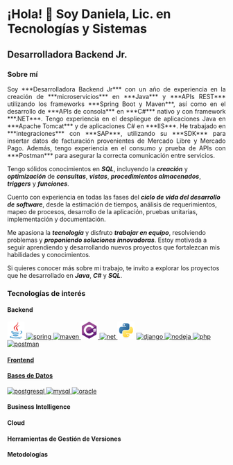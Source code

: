 # ¡Hola! 👋 Soy Daniela, Lic. en Tecnologías y Sistemas 

## Desarrolladora Backend Jr.

### Sobre mí

<div align="justify">
Soy ***Desarrolladora Backend Jr*** con un año de experiencia en la creación de ***microservicios*** en ***Java*** y ***APIs REST*** utilizando los frameworks ***Spring Boot y Maven***,  
así como en el desarrollo de ***APIs de consola*** en ***C#*** nativo y con framework ***.NET***. Tengo experiencia en el despliegue de aplicaciones Java en ***Apache Tomcat*** y de aplicaciones C# en ***IIS***. He trabajado en ***integraciones*** con ***SAP***, utilizando su ***SDK*** para insertar datos de facturación provenientes de Mercado Libre y Mercado Pago. Además, tengo experiencia en el consumo y prueba de APIs con ***Postman*** para asegurar la correcta comunicación entre servicios.
</div>

Tengo sólidos conocimientos en ***SQL***, incluyendo la ***creación*** y ***optimización*** de ***consultas***, ***vistas***, ***procedimientos almacenados***, ***triggers*** y ***funciones***.

Cuento con experiencia en todas las fases del ***ciclo de vida del desarrollo de software***, desde la estimación de tiempos, análisis de requerimientos, mapeo de procesos, 
desarrollo de la aplicación, pruebas unitarias, implementación y documentación.

Me apasiona la ***tecnología*** y disfruto ***trabajar en equipo***, resolviendo problemas y ***proponiendo soluciones innovadoras***. Estoy motivada a seguir aprendiendo y desarrollando nuevos proyectos que fortalezcan mis <br>habilidades y conocimientos.

Si quieres conocer más sobre mi trabajo, te invito a explorar los proyectos que he desarrollado en ***Java***, ***C#*** y ***SQL***.


### Tecnologías de interés 

#### Backend 
<p align="left">  
  <a href="https://www.java.com" target="_blank" rel="noreferrer"> <img src="https://raw.githubusercontent.com/devicons/devicon/master/icons/java/java-original.svg" alt="java" width="40" height="40"/> </a> 
  <a href="https://spring.io/" target="_blank" rel="noreferrer"> <img src="https://www.vectorlogo.zone/logos/springio/springio-icon.svg" alt="spring" width="40" height="40"/> </a> 
  <a href="https://maven.apache.org" target="_blank" rel="noreferrer"> <img src="https://www.vectorlogo.zone/logos/apache_maven/apache_maven-ar21.svg" alt="maven" width="50" height="40"/> </a>
  <a href="https://www.w3schools.com/cs/" target="_blank" rel="noreferrer"> <img src="https://raw.githubusercontent.com/devicons/devicon/master/icons/csharp/csharp-original.svg" alt="c#" width="40" height="40"/> 
  </a> 
  <a href="https://learn.microsoft.com/es-es/dotnet/" target="_blank" rel="noreferrer"> <img src="https://www.vectorlogo.zone/logos/dotnet/dotnet-tile.svg" alt="net" width="40" height="40"/> </a>
  <a href="https://www.python.org" target="_blank" rel="noreferrer"> <img src="https://raw.githubusercontent.com/devicons/devicon/master/icons/python/python-original.svg" alt="python" width="40" height="40"/></a>
  <a href="https://docs.djangoproject.com/en/5.1/" target="_blank" rel="noreferrer"> <img src="https://www.vectorlogo.zone/logos/djangoproject/djangoproject-ar21.svg" alt="django" width="50" height="40"/> </a>
  <a href="https://nodejs.org/docs/latest/api/" target="_blank" rel="noreferrer"> <img src="https://www.vectorlogo.zone/logos/nodejs/nodejs-ar21.svg" alt="nodeja" width="50" height="40"/> </a>
  <a href="https://nodejs.org/docs/latest/api/" target="_blank" rel="noreferrer"> <img src="https://www.vectorlogo.zone/logos/php/php-ar21.svg" alt="php" width="50" height="40"/> </a>
  <a href="https://www.postman.com/" target="_blank" rel="noreferrer"> <img src="https://www.vectorlogo.zone/logos/getpostman/getpostman-ar21.svg" alt="postman" width="65" height="40"/> 
</p>

####  Frontend

#### Bases de Datos
<p align="left"> 
  </a> <a href="https://www.postgresql.org" target="_blank" rel="noreferrer"> <img src="https://www.vectorlogo.zone/logos/postgresql/postgresql-ar21.svg" alt="postgresql" width="60" height="40"/> </a>
    <a href="https://www.mysql.com/" target="_blank" rel="noreferrer"> <img src="https://www.vectorlogo.zone/logos/mysql/mysql-ar21.svg" alt="mysql" width="60" height="40"/> 
<a href="https://www.oracle.com/" target="_blank" rel="noreferrer"> <img src="https://www.vectorlogo.zone/logos/oracle/oracle-ar21.svg" alt="oracle" width="60" height="40"/> </a>
</p>

#### Business Intelligence

#### Cloud

#### Herramientas de Gestión de Versiones

#### Metodologías
